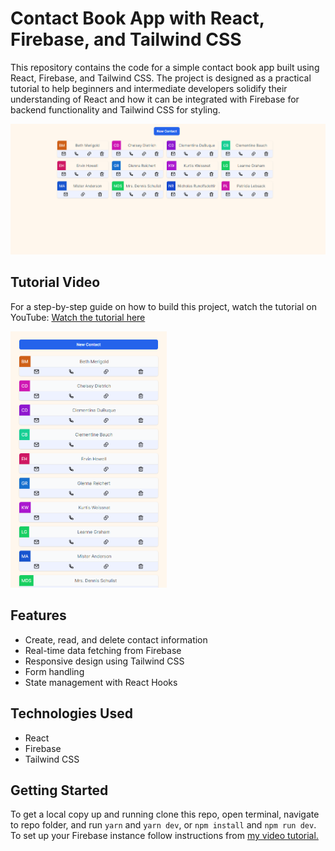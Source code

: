 # Contact Book App with React, Firebase, and Tailwind CSS

This repository contains the code for a simple contact book app built using React, Firebase, and Tailwind CSS. The project is designed as a practical tutorial to help beginners and intermediate developers solidify their understanding of React and how it can be integrated with Firebase for backend functionality and Tailwind CSS for styling.

<img src="./src/images/desktop.png" width="800px" alt="Desktop version"/>

## Tutorial Video

For a step-by-step guide on how to build this project, watch the tutorial on YouTube:
[Watch the tutorial here](https://youtu.be/uQqSJBMumFc)

<img src="./src/images/mobile.png" width="250px" alt="Mobile version"/> 

## Features

- Create, read, and delete contact information
- Real-time data fetching from Firebase
- Responsive design using Tailwind CSS
- Form handling
- State management with React Hooks

## Technologies Used

- React
- Firebase
- Tailwind CSS

## Getting Started

To get a local copy up and running clone this repo, open terminal, navigate to repo folder, and run `yarn` and `yarn dev`, or `npm install` and `npm run dev`. To set up your Firebase instance follow instructions from [my video tutorial.](https://youtu.be/uQqSJBMumFc)
